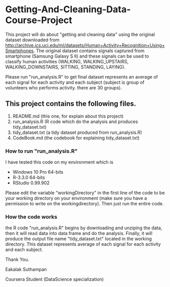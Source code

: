 # Getting-And-Cleaning-Data-Course-Project

This project will do about "getting and cleaning data" using the original dataset downloaded from http://archive.ics.uci.edu/ml/datasets/Human+Activity+Recognition+Using+Smartphones. The original dataset contains signals captured from smartphone (Samsung Galaxy S II) and these signals can be used to classify human activities (WALKING, WALKING_UPSTAIRS, WALKING_DOWNSTAIRS, SITTING, STANDING, LAYING). 

Please run "run_analysis.R" to get final dataset represents an average of each signal for each activity and each subject (subject is group of volunteers who performs activity. there are 30 groups).

## This project contains the following files.
1. README.md (this one, for explain about this project)
2. run_analysis.R (R code which do the analysis and produces tidy_dataset.txt)
3. tidy_dataset.txt (a tidy dataset produced from run_analysis.R)
4. CodeBook.md (the codebook for explaining tidy_dataset.txt)

### How to run "run_analysis.R"

I have tested this code on my environment which is  
  * Windows 10 Pro 64-bits
  * R-3.3.0 64-bits
  * RStudio 0.99.902

Please edit the variable "workingDirectory" in the first line of the code to be your working directory on your environment (make sure you have a permission to write on the workingdirectory).
Then just run the entire code. 

### How the code works
the R code "run_analysis.R" begins by downloading and unziping the data, then it will read data into data frame and do the analysis. Finally, it will produce the output file name "tidy_dataset.txt" located in the working directory. This dataset represents average of each signal for each activity and each subject.

Thank You.

Eakalak Suthampan

Coursera Student (DataScience specialization)
